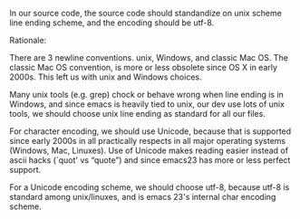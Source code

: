 In our source code, the source code should standandize on unix scheme line ending scheme, and the encoding should be utf-8.

Rationale:

There are 3 newline conventions. unix, Windows, and classic Mac OS.
The classic Mac OS convention, is more or less obsolete since OS X in early 2000s. This left us with unix and Windows choices.

Many unix tools (e.g. grep) chock or behave wrong when line ending is in Windows, and since emacs is heavily tied to unix, our dev use lots of unix tools, we should choose unix line ending as standard for all our files.

For character encoding, we should use Unicode, because that is supported since early 2000s in all practically respects in all major operating systems (Windows, Mac, Linuxes). Use of Unicode makes reading easier instead of ascii hacks (`quot' vs “quote”) and since emacs23 has more or less perfect support.

For a Unicode encoding scheme, we should choose utf-8, because utf-8 is standard among unix/linuxes, and is emacs 23's internal char encoding scheme.